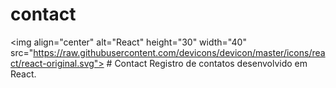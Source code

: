 # contact
&lt;img align="center" alt="React" height="30" width="40" src="https://raw.githubusercontent.com/devicons/devicon/master/icons/react/react-original.svg">  # Contact Registro de contatos desenvolvido em React.
